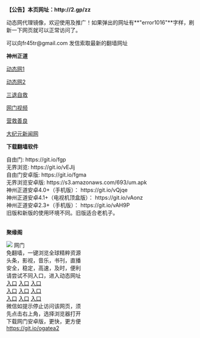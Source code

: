 <p><strong>【公告】本页网址：http://2.gp/zz</strong></p>
<p>动态网代理镜像，欢迎使用及推广！如果弹出的网址有**"error1016"**字样，刷新一下网页就可以正常访问了。</p>
<p>可以向fr45tr@gmail.com 发信索取最新的翻墙网址</p>
<p><strong>神州正道</strong></p>
<p><a href="http://izzso.ouqrwi.cf/1/" rel="nofollow">动态网1</a></p>
<p><a href="http://219.85.106.2/1/" rel="nofollow">动态网2</a></p>
<p><a href="http://t.cn/RJoGU0x" rel="nofollow">三退自救</a></p>
<p><a href="http://t.cn/Ru4Ioy4" rel="nofollow">网门视频</a></p>
<p><a href="http://izzso.ouqrwi.cf/916415/" rel="nofollow">营救善良</a></p>
<p><a href="http://1.170.89.181/2/" rel="nofollow">大纪元新闻网</a></p>
<p><strong>下载翻墙软件</strong></p>
自由门: https://git.io/fgp<br>
无界浏览: https://git.io/vEJlj<br>
自由门安卓版: https://git.io/fgma<br>
无界浏览安卓版: https://s3.amazonaws.com/693/um.apk<br>
神州正道安卓4.0+（手机版）： https://git.io/vQjqe<br>
神州正道安卓4.1+（电视机顶盒版）： https://git.io/vAonz<br>
神州正道安卓2.3+（手机版）： https://git.io/vAH9P<br>
旧版和新版的使用环境不同。旧版适合老机子。<br>
<br>
<p><strong>聚缘阁</strong></p>
<td align="center"><a target="_blank" href="https://cloud.githubusercontent.com/assets/11880933/13434984/f430fae2-e012-11e5-814f-c2df1e82b247.jpg"><img src="https://cloud.githubusercontent.com/assets/11880933/13434984/f430fae2-e012-11e5-814f-c2df1e82b247.jpg" style="max-width:100%;"></a></td>
  </tr>
  <tr>
    <td align="center">网门<br>
      免翻墙，一键浏览全球精粹资源<br>
      头条，影视，音乐，书刊，直播<br>
      安全，稳定，高速，及时，便利<br>
    </td>
  </tr><tr>
    <td align="center">请尝试不同入口，进入动态网址<br>      
      <a href="https://s3.amazonaws.com/ogate/show.htm?from=852" rel="nofollow">入口</a>
      <a href="https://s3.us-east-2.amazonaws.com/ogateh/show.htm?from=852" rel="nofollow">入口</a>
      <a href="https://s3.eu-west-2.amazonaws.com/ogatel/show.htm?from=852" rel="nofollow">入口</a><br>
      <a href="https://s3.ap-south-1.amazonaws.com/ogatem/show.htm?from=852" rel="nofollow">入口</a>
      <a href="https://s3.ap-northeast-2.amazonaws.com/ogates/show.htm?from=852" rel="nofollow">入口</a>
      <a href="https://s3-us-west-1.amazonaws.com/ogaten/show.htm?from=852" rel="nofollow">入口</a><br>
      <a href="https://s3.eu-central-1.amazonaws.com/ogatef/show.htm?from=852" rel="nofollow">入口</a>
      <a href="https://s3.ca-central-1.amazonaws.com/ogatec/show.htm?from=852" rel="nofollow">入口</a>
      <a href="https://s3-ap-northeast-1.amazonaws.com/ogatet/show.htm?from=852" rel="nofollow">入口</a><br>
      微信如提示停止访问该网页，须<br>
      先点击右上角，选择浏览器打开<br>
    </td>
  </tr>
  <tr>
    <td align="center">
      下载网门安卓版，更快，更方便<br><a href="https://raw.githubusercontent.com/oGate2/up/master/oGate.apk" rel="nofollow">https://git.io/ogatea2</a><br>
